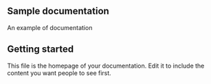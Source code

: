 ## Sample documentation

An example of documentation

## Getting started

This file is the homepage of your documentation. Edit it to include the content you want people to see first.